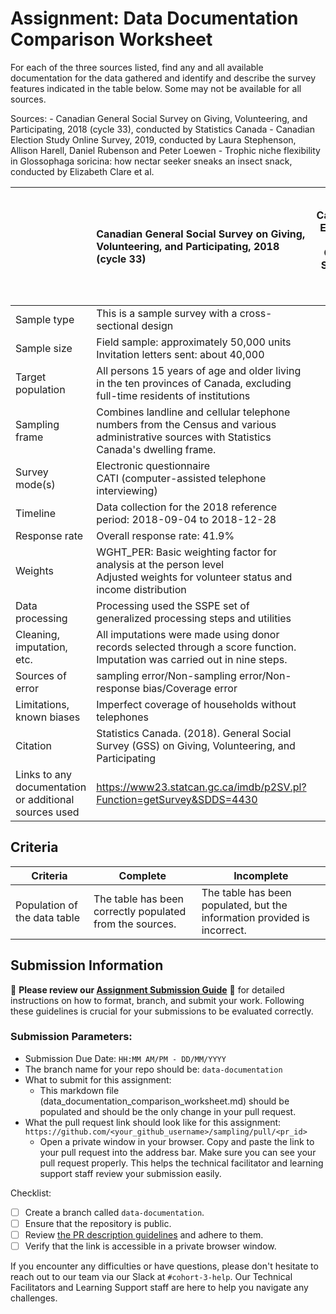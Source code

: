 # Assignment: Data Documentation Comparison Worksheet

For each of the three sources listed, find any and all available documentation for the data gathered and identify and describe the survey features indicated in the table below. Some may not be available for all sources.

Sources: - Canadian General Social Survey on Giving, Volunteering, and Participating, 2018 (cycle 33), conducted by Statistics Canada - Canadian Election Study Online Survey, 2019, conducted by Laura Stephenson, Allison Harell, Daniel Rubenson and Peter Loewen - Trophic niche flexibility in Glossophaga soricina: how nectar seeker sneaks an insect snack, conducted by Elizabeth Clare et al.

|                                                       | Canadian General Social Survey on Giving, Volunteering, and Participating, 2018 (cycle 33) | Canadian Election Study Online Survey, 2019 | Trophic niche flexibility in Glossophaga soricina: how nectar seeker sneaks an insect snack |
|----------------|:--------------------|----------------|---------------------|
| Sample type |This is a sample survey with a cross-sectional design | | |
| Sample size |Field sample: approximately 50,000 units <br>Invitation letters sent: about 40,000 | | |
| Target population |All persons 15 years of age and older living in the ten provinces of Canada, excluding full-time residents of institutions | | |
| Sampling frame |Combines landline and cellular telephone numbers from the Census and various administrative sources with Statistics Canada's dwelling frame. | | |
| Survey mode(s) |Electronic questionnaire <br>CATI (computer-assisted telephone interviewing) | | |
| Timeline |Data collection for the 2018 reference period: 2018-09-04 to 2018-12-28 | | |
| Response rate |Overall response rate: 41.9% | | |
| Weights |WGHT_PER: Basic weighting factor for analysis at the person level <br>Adjusted weights for volunteer status and income distribution | | |
| Data processing |Processing used the SSPE set of generalized processing steps and utilities | | |
| Cleaning, imputation, etc. |All imputations were made using donor records selected through a score function. Imputation was carried out in nine steps. | | |
| Sources of error |sampling error/Non-sampling error/Non-response bias/Coverage error | | |
| Limitations, known biases |Imperfect coverage of households without telephones | | |
| Citation |Statistics Canada. (2018). General Social Survey (GSS) on Giving, Volunteering, and Participating | | |
| Links to any documentation or additional sources used |https://www23.statcan.gc.ca/imdb/p2SV.pl?Function=getSurvey&SDDS=4430| | |
## Criteria

|Criteria|Complete|Incomplete|
|--------|----|----|
|Population of the data table|The table has been correctly populated from the sources.|The table has been populated, but the information provided is incorrect.|

## Submission Information

🚨 **Please review our [Assignment Submission Guide](https://github.com/UofT-DSI/onboarding/blob/main/onboarding_documents/submissions.md)** 🚨 for detailed instructions on how to format, branch, and submit your work. Following these guidelines is crucial for your submissions to be evaluated correctly.

### Submission Parameters:
* Submission Due Date: `HH:MM AM/PM - DD/MM/YYYY`
* The branch name for your repo should be: `data-documentation`
* What to submit for this assignment:
     * This markdown file (data_documentation_comparison_worksheet.md) should be populated and should be the only change in your pull request.
* What the pull request link should look like for this assignment: `https://github.com/<your_github_username>/sampling/pull/<pr_id>`
     * Open a private window in your browser. Copy and paste the link to your pull request into the address bar. Make sure you can see your pull request properly. This helps the technical facilitator and learning support staff review your submission easily.

Checklist:
- [ ] Create a branch called `data-documentation`.
- [ ] Ensure that the repository is public.
- [ ] Review [the PR description guidelines](https://github.com/UofT-DSI/onboarding/blob/main/onboarding_documents/submissions.md#guidelines-for-pull-request-descriptions) and adhere to them.
- [ ] Verify that the link is accessible in a private browser window.

If you encounter any difficulties or have questions, please don't hesitate to reach out to our team via our Slack at `#cohort-3-help`. Our Technical Facilitators and Learning Support staff are here to help you navigate any challenges.
